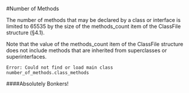 #Number of Methods

The number of methods that may be declared by a class or interface is limited to 65535 by the size of the methods_count item of the ClassFile structure (§4.1).

Note that the value of the methods_count item of the ClassFile structure does not include methods that are inherited from superclasses or superinterfaces.

```
Error: Could not find or load main class number_of_methods.class_methods
```

####Absolutely Bonkers!
